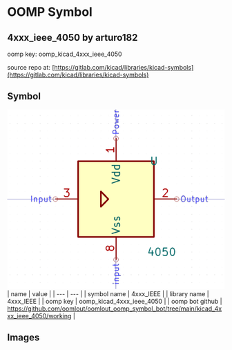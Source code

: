 # OOMP Symbol  
## 4xxx_ieee_4050  by arturo182  
  
oomp key: oomp_kicad_4xxx_ieee_4050  
  
source repo at: [https://gitlab.com/kicad/libraries/kicad-symbols](https://gitlab.com/kicad/libraries/kicad-symbols)  
## Symbol  
  
[![working.png](working_600.png)](working.png)  
| name | value | 
| --- | --- | 
| symbol name | 4xxx_IEEE | 
| library name | 4xxx_IEEE | 
| oomp key | oomp_kicad_4xxx_ieee_4050 | 
| oomp bot github | https://github.com/oomlout/oomlout_oomp_symbol_bot/tree/main/kicad_4xxx_ieee_4050/working | 
## Images  
